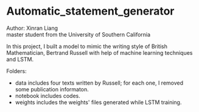 # Automatic_statement_generator
Author: Xinran Liang   
master student from the University of Southern California

In this project, I built a model to mimic the writing style of British Mathematician, Bertrand Russell with help of machine learning techniques and LSTM. 

Folders:
- data includes four texts written by Russell; for each one, I removed some publication informaton.
- notebook includes codes.
- weights includes the weights' files generated while LSTM training. 
